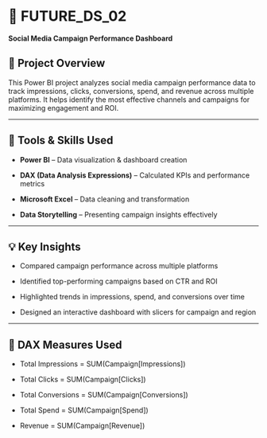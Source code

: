 # 🧾 FUTURE_DS_02 

**Social Media Campaign Performance Dashboard**

## 🧠 Project Overview

This Power BI project analyzes social media campaign performance data to track impressions, clicks, conversions, spend, and revenue across multiple platforms.
It helps identify the most effective channels and campaigns for maximizing engagement and ROI.

---

## 🧰 Tools & Skills Used

- **Power BI** – Data visualization & dashboard creation

- **DAX (Data Analysis Expressions)** – Calculated KPIs and performance metrics

- **Microsoft Excel** – Data cleaning and transformation

- **Data Storytelling** – Presenting campaign insights effectively

---

## 💡 Key Insights

- Compared campaign performance across multiple platforms

- Identified top-performing campaigns based on CTR and ROI

- Highlighted trends in impressions, spend, and conversions over time

- Designed an interactive dashboard with slicers for campaign and region

---

## 🧮 DAX Measures Used

- Total Impressions = SUM(Campaign[Impressions])

- Total Clicks = SUM(Campaign[Clicks])

- Total Conversions = SUM(Campaign[Conversions])

- Total Spend = SUM(Campaign[Spend])

- Revenue = SUM(Campaign[Revenue])
